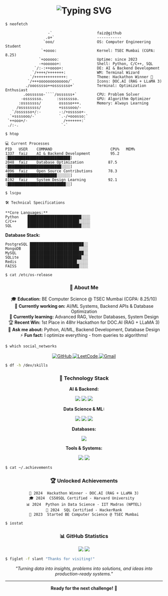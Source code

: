 <h1 align="center">
  <img src="https://readme-typing-svg.herokuapp.com?font=Fira+Code&size=28&pause=1000&color=00FF41&center=true&vCenter=true&width=435&lines=Hi+%F0%9F%91%8B%2C+I'm+Faiz+Khan;CSE+Student;AI+%26+Backend+Developer;Terminal+Enthusiast" alt="Typing SVG" />
</h1>

```bash
$ neofetch
```

<div align="left">

```
                   -`                    faiz@github
                  .o+`                   -----------
                 `ooo/                   OS: Computer Engineering Student
                `+oooo:                  Kernel: TSEC Mumbai (CGPA: 8.25)
               `+oooooo:                 Uptime: since 2023
               -+oooooo+:                Shell: Python, C/C++, SQL
             `/:-:++oooo+:               DE: AI & Backend Development
            `/++++/+++++++:              WM: Terminal Wizard
           `/++++++++++++++:             Theme: Hackathon Winner 🥇
          `/+++ooooooooooooo/`           Icons: DOC.AI (RAG + LLaMA 3)
         ./ooosssso++osssssso+`          Terminal: Optimization Enthusiast
        .oossssso-````/ossssss+`         CPU: Problem Solver
       -osssssso.      :ssssssso.        GPU: Algorithm Optimizer
      :osssssss/        osssso+++.       Memory: Always Learning
     /ossssssss/        +ssssooo/-       
   `/ossssso+/:-        -:/+osssso+-     
  `+ssssooo/-`          `.-/+ooosso:`    
 `++ooo+/-                /+++++++:`     
 ./:-.                   `-`              
```

</div>

```bash
$ htop
```

<div align="left">

```  
💻 Current Processes
PID   USER    COMMAND                          CPU%   MEM%
1337  faiz    AI & Backend Development         95.2   [████████████████████████████]
2048  faiz    Database Optimization           87.5   [████████████████████████░░░░]
4096  faiz    Open Source Contributions       78.3   [██████████████████████░░░░░░]
8192  faiz    System Design Learning          92.1   [██████████████████████████░░]
```

</div>

```bash
$ lscpu
```

<div align="left">

```
🛠️ Technical Specifications

**Core Languages:**
Python    ████████████████████████░░░░ 
C/C++     ███████████████████████░░░░░ 
SQL       ████████████████████████░░░░ 
```

**Database Stack:**
```
PostgreSQL ████████████████████████░░
MongoDB    ██████████████████████░░░░ 
MySQL      ████████████████████████░░ 
SQLite     ███████████████████████░░░ 
Redis      █████████████████████░░░░░ 
FAISS      ██████████████████████░░░░ 
```

</div>

```bash
$ cat /etc/os-release
```

<div align="center">

### 🎯 About Me

🎓 **Education:** BE Computer Science @ TSEC Mumbai (CGPA: 8.25/10)  
🔭 **Currently working on:** AI/ML Systems, Backend APIs & Database Optimization  
🌱 **Currently learning:** Advanced RAG, Vector Databases, System Design  
🏆 **Recent Win:** 1st Place in 48hr Hackathon for DOC.AI (RAG + LLaMA 3)  
💬 **Ask me about:** Python, AI/ML, Backend Development, Database Design  
⚡ **Fun fact:** I optimize everything - from queries to algorithms!  

</div>

```bash
$ which social_networks
```

<div align="center">

<p align="center">
<a href="https://github.com/calvincandiec137" target="blank">
  <img align="center" src="https://img.shields.io/badge/GitHub-100000?style=for-the-badge&logo=github&logoColor=white" alt="GitHub" />
</a>
<a href="https://leetcode.com/u/f_aizkhan/" target="blank">
  <img align="center" src="https://img.shields.io/badge/LeetCode-FFA116?style=for-the-badge&logo=leetcode&logoColor=black" alt="LeetCode" />
</a>
<a href="mailto:faizkhanmominshama@gmail.com" target="blank">
  <img align="center" src="https://img.shields.io/badge/Gmail-D14836?style=for-the-badge&logo=gmail&logoColor=white" alt="Gmail" />
</a>
</p>

</div>

```bash
$ df -h /dev/skills
```

<div align="center">

### 🧰 Technology Stack

**AI & Backend:**
<p align="center">
  <img src="https://skillicons.dev/icons?i=python,fastapi,flask&theme=dark" />
  <img src="https://img.shields.io/badge/AWS-FF9900?style=for-the-badge&logo=amazon-aws&logoColor=white" />
  <img src="https://img.shields.io/badge/FAISS-FF6B6B?style=for-the-badge&logo=meta&logoColor=white" />
</p>

**Data Science & ML:**
<p align="center">
  <img src="https://skillicons.dev/icons?i=numpy,pandas,sklearn&theme=dark" />
  <img src="https://img.shields.io/badge/Matplotlib-11557C?style=for-the-badge" />
  <img src="https://img.shields.io/badge/Streamlit-FF4B4B?style=for-the-badge&logo=streamlit&logoColor=white" />
</p>

**Databases:**
<p align="center">
  <img src="https://skillicons.dev/icons?i=postgresql,mongodb,mysql,sqlite,redis&theme=dark" />
</p>

**Tools & Systems:**
<p align="center">
  <img src="https://skillicons.dev/icons?i=linux,git,react,c,cpp&theme=dark" />
  <img src="https://img.shields.io/badge/Cursor-007ACC?style=for-the-badge&logo=visual-studio-code&logoColor=white" />
</p>

</div>

```bash
$ cat ~/.achievements
```

<div align="center">
  
### 🏆 Unlocked Achievements

```
🥇 2024  Hackathon Winner - DOC.AI (RAG + LLaMA 3)
🎓 2024  CS50SQL Certified - Harvard University  
📊 2024  Python in Data Science - IIT Madras (NPTEL)
💾 2024  SQL Certified - HackerRank
🎯 2023  Started BE Computer Science @ TSEC Mumbai
```

</div>

```bash
$ iostat
```

<div align="center">

### 📊 GitHub Statistics

<img src="https://github-readme-stats.vercel.app/api?username=calvincandiec137&show_icons=true&theme=dark&hide_border=true&bg_color=0d1117&title_color=00ff41&text_color=c9d1d9&icon_color=00ff41" />

<img src="https://github-readme-stats.vercel.app/api/top-langs/?username=calvincandiec137&layout=compact&theme=dark&hide_border=true&bg_color=0d1117&title_color=00ff41&text_color=c9d1d9" />

</div>

```bash
$ figlet -f slant "Thanks for visiting!"
```

<div align="center">
  
  *"Turning data into insights, problems into solutions, and ideas into production-ready systems."*
  
  ---
  
  **Ready for the next challenge!** 🚀
</div>
